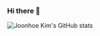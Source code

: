 ### Hi there 👋
![Joonhoe Kim's GitHub stats](https://github-readme-stats.vercel.app/api?username=joonhoekim&show_icons=true&theme=dark)  

<!--
**joonhoekim/joonhoekim** is a ✨ _special_ ✨ repository because its `README.md` (this file) appears on your GitHub profile.

Here are some ideas to get you started:

- 🔭 I’m currently working on ...
- 🌱 I’m currently learning ...
- 👯 I’m looking to collaborate on ...
- 🤔 I’m looking for help with ...
- 💬 Ask me about ...
- 📫 How to reach me: ...
- 😄 Pronouns: ...
- ⚡ Fun fact: ...
-->

